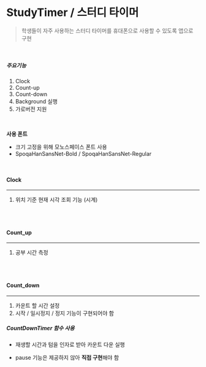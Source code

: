 # StudyTimer / 스터디 타이머
> 학생들이 자주 사용하는 스터디 타이머를 휴대폰으로 사용할 수 있도록 앱으로 구현

<br>

##### 주요기능

1. Clock
2. Count-up 
3. Count-down
4. Background 실행
5. 가로버전 지원

<br>

**사용 폰트**

- 크기 고정을 위해 모노스페이스 폰트 사용
- SpoqaHanSansNet-Bold / SpoqaHanSansNet-Regular 

<br>

#### Clock

---

1. 위치 기준 현재 시각 조회 기능 (시계)

<br>

<br>

#### Count_up

---

1. 공부 시간 측정

<br><br>

#### Count_down

---

1. 카운트 할 시간 설정
2. 시작 / 일시정지 / 정지 기능이 구현되어야 함

##### CountDownTimer 함수 사용

- 재생할 시간과 텀을 인자로 받아 카운트 다운 실행

- pause 기능은 제공하지 않아 **직접 구현**해야 함

